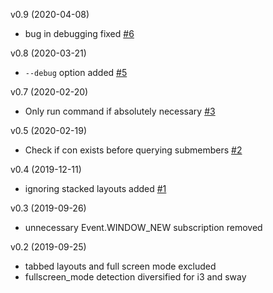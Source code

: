v0.9 (2020-04-08)
- bug in debugging fixed [#6](https://github.com/nwg-piotr/autotiling/pull/6)

v0.8 (2020-03-21)
- `--debug` option added [#5](https://github.com/nwg-piotr/autotiling/pull/5)

v0.7 (2020-02-20)
- Only run command if absolutely necessary [#3](https://github.com/nwg-piotr/autotiling/pull/3)

v0.5 (2020-02-19)
- Check if con exists before querying submembers [#2](https://github.com/nwg-piotr/autotiling/pull/2)

v0.4 (2019-12-11)
- ignoring stacked layouts added [#1](https://github.com/nwg-piotr/autotiling/pull/1)

v0.3 (2019-09-26)
- unnecessary Event.WINDOW_NEW subscription removed

v0.2 (2019-09-25)
- tabbed layouts and full screen mode excluded
- fullscreen_mode detection diversified for i3 and sway
